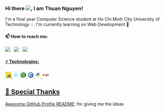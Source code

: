 <!-- <p align="center">
  <img src="https://github.com/ThuanNguyen1210/ThuanNguyen1210/raw/main/assets/intro.gif" alt="Hi, I'm Thuan Nguyen 👋 I'm a 🚀 I'm a student at HCMUT">
</p> -->
### Hi there <img src="https://raw.githubusercontent.com/MartinHeinz/MartinHeinz/master/wave.gif" width="30px">, I am Thuan Nguyen!


I'm a final year Computer Science student at Ho Chi Minh City University of Technology 💡. I'm currently learning on Web Development 🚀


#### 📫 How to reach me: 
  [<img src="https://img.icons8.com/color/48/000000/linkedin.png" width="3.5%"/>](https://www.linkedin.com/in/thuan-nguyen-82a66119a/)  &nbsp; 
  [<img src="https://img.icons8.com/fluent/48/000000/facebook-new.png" width="3.5%"/>](https://www.facebook.com/ngocthuan1210/)  &nbsp; 
  <a href="mailto:thuannguyen121000@gmail.com"> <img src="https://img.icons8.com/fluent/48/000000/gmail.png" width="3.5%"/>
  <p align="left">


#### ⚡ Technologies:  

<code><img height="20" src="https://raw.githubusercontent.com/github/explore/80688e429a7d4ef2fca1e82350fe8e3517d3494d/topics/javascript/javascript.png"></code>
<code><img height="20" src="https://raw.githubusercontent.com/github/explore/80688e429a7d4ef2fca1e82350fe8e3517d3494d/topics/react/react.png"></code>
<code><img height="20" src="https://raw.githubusercontent.com/github/explore/80688e429a7d4ef2fca1e82350fe8e3517d3494d/topics/nodejs/nodejs.png"></code>
<code><img height="20" src="https://raw.githubusercontent.com/github/explore/80688e429a7d4ef2fca1e82350fe8e3517d3494d/topics/cpp/cpp.png"></code>
<code><img height="20" src="https://raw.githubusercontent.com/github/explore/80688e429a7d4ef2fca1e82350fe8e3517d3494d/topics/python/python.png"></code>
<code><img height="20" src="https://raw.githubusercontent.com/github/explore/80688e429a7d4ef2fca1e82350fe8e3517d3494d/topics/git/git.png"></code>

## 🙇 Special Thanks
[Awesome GitHub Profile README](https://github.com/abhisheknaiidu/awesome-github-profile-readme): for giving me the ideas
